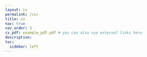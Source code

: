 ```yaml
---
layout: cv
permalink: /cv/
title: cv
nav: true
nav_order: 3
cv_pdf: example_pdf.pdf # you can also use external links here
description:
toc:
  sidebar: left
---
```


